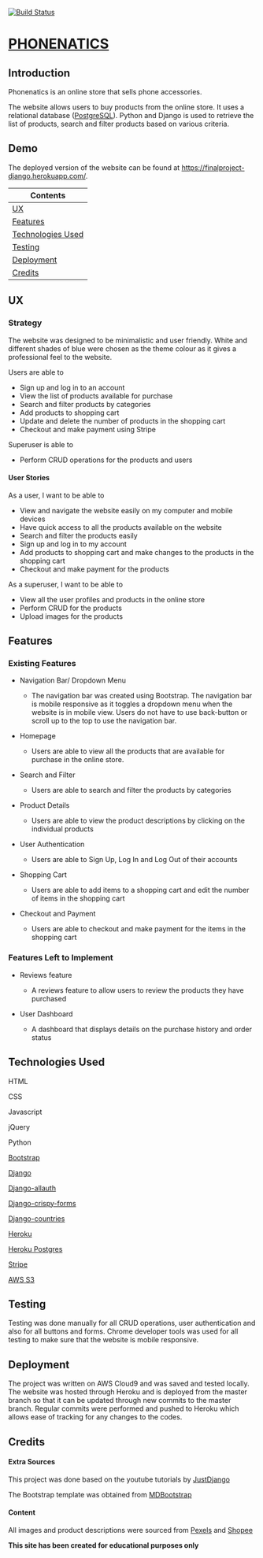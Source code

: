 [![Build Status](https://travis-ci.com/junewjc/project4.svg?branch=master)](https://travis-ci.com/junewjc/project4)

# [PHONENATICS](https://finalproject-django.herokuapp.com/)</p>

## Introduction

Phonenatics is an online store that sells phone accessories. 


The website allows users to buy products from the online store. It uses a relational database ([PostgreSQL](https://www.postgresql.org/)). Python and Django is used to retrieve the list of products, search and filter products based on various criteria. 


## Demo

The deployed version of the website can be found at https://finalproject-django.herokuapp.com/. 



| Contents                          |
|-----------------------------------|
|[UX](#UX)                          |
|[Features](#Features)              |
|[Technologies Used](#Technologies-Used)|
|[Testing](#Testing)                |
|[Deployment](#Deployment)          |
|[Credits](#Credits)                |



## UX


### Strategy

The website was designed to be minimalistic and user friendly. 
White and different shades of blue were chosen as the theme colour as it gives a professional feel to the website.



Users are able to
 * Sign up and log in to an account
 * View the list of products available for purchase
 * Search and filter products by categories
 * Add products to shopping cart
 * Update and delete the number of products in the shopping cart
 * Checkout and make payment using Stripe 


Superuser is able to 
 * Perform CRUD operations for the products and users


#### User Stories

As a user, I want to be able to 

*  View and navigate the website easily on my computer and mobile devices
*  Have quick access to all the products available on the website
*  Search and filter the products easily
*  Sign up and log in to my account
*  Add products to shopping cart and make changes to the products in the shopping cart
*  Checkout and make payment for the products



As a superuser, I want to be able to 

*  View all the user profiles and products in the online store
*  Perform CRUD for the products
*  Upload images for the products


## Features


### Existing Features

* Navigation Bar/ Dropdown Menu
  * The navigation bar was created using Bootstrap. The navigation bar is mobile responsive as it toggles a dropdown menu when the website is in mobile view. Users do not have to use back-button or scroll up to the top to use the navigation bar.


* Homepage
  * Users are able to view all the products that are available for purchase in the online store.

* Search and Filter
  *  Users are able to search and filter the products by categories

* Product Details
  *  Users are able to view the product descriptions by clicking on the individual products

* User Authentication
  *  Users are able to Sign Up, Log In and Log Out of their accounts

* Shopping Cart
  *  Users are able to add items to a shopping cart and edit the number of items in the shopping cart

* Checkout and Payment
  * Users are able to checkout and make payment for the items in the shopping cart


### Features Left to Implement

* Reviews feature
  * A reviews feature to allow users to review the products they have purchased

* User Dashboard
  * A dashboard that displays details on the purchase history and order status



## Technologies Used

HTML

CSS

Javascript

jQuery

Python

[Bootstrap](https://getbootstrap.com/)

[Django](https://www.djangoproject.com/)

[Django-allauth](https://django-allauth.readthedocs.io/en/latest/installation.html)

[Django-crispy-forms](https://django-crispy-forms.readthedocs.io/en/latest/install.html)

[Django-countries](https://pypi.org/project/django-countries/)

[Heroku](https://heroku.com/)

[Heroku Postgres](https://www.heroku.com/postgres)

[Stripe](https://stripe.com/en-sg)

[AWS S3](https://aws.amazon.com/s3/)


## Testing

Testing was done manually for all CRUD operations, user authentication and also for all buttons and forms. Chrome developer tools was used for all testing to make sure that the website is mobile responsive.


## Deployment

The project was written on AWS Cloud9 and was saved and tested locally. The website was hosted through Heroku and is deployed from the master branch so that it can be updated through new commits to the master branch. Regular commits were performed and pushed to Heroku which allows ease of tracking for any changes to the codes.


## Credits

#### Extra Sources

This project was done based on the youtube tutorials by [JustDjango](https://www.youtube.com/channel/UCRM1gWNTDx0SHIqUJygD-kQ/videos)


The Bootstrap template was obtained from [MDBootstrap](https://mdbootstrap.com/freebies/)

#### Content

All images and product descriptions were sourced from [Pexels](https://www.pexels.com/) and [Shopee](https://shopee.sg/remaxandwkofficialstore)



**This site has been created for educational purposes only**

